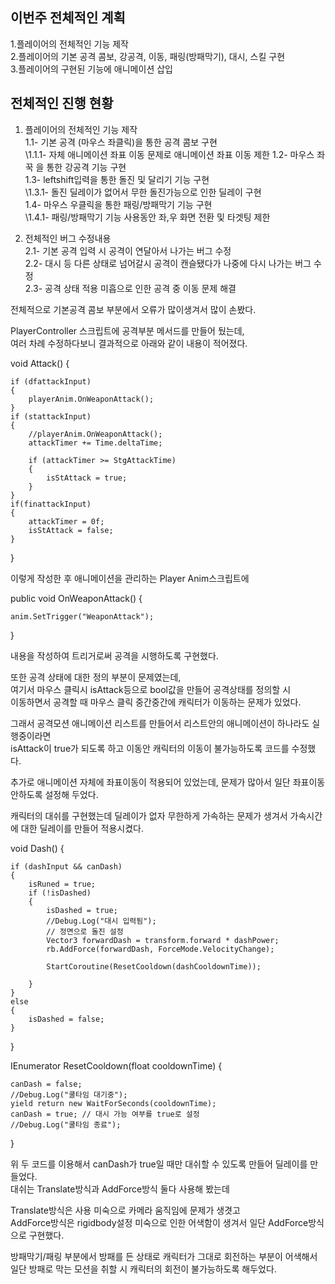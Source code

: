 이번주 전체적인 계획
-
1.플레이어의 전체적인 기능 제작\
2.플레이어의 기본 공격 콤보, 강공격, 이동, 패링(방패막기), 대시, 스킬 구현\
3.플레이어의 구현된 기능에 애니메이션 삽입

전체적인 진행 현황
-
1. 플레이어의 전체적인 기능 제작\
  1.1- 기본 공격 (마우스 좌클릭)을 통한 공격 콤보 구현\
    \1.1.1- 자체 애니메이션 좌표 이동 문제로 애니메이션 좌표 이동 제한 
  1.2- 마우스 좌꾹 을 통한 강공격 기능 구현  
  1.3- leftshift입력을 통한 돌진 및 달리기 기능 구현\
    \1.3.1- 돌진 딜레이가 없어서 무한 돌진가능으로 인한 딜레이 구현    
  1.4- 마우스 우클릭을 통한 패링/방패막기 기능 구현\
    \1.4.1- 패링/방패막기 기능 사용동안 좌,우 화면 전환 및 타겟팅 제한

2. 전체적인 버그 수정내용\
    2.1- 기본 공격 입력 시 공격이 연달아서 나가는 버그 수정   
    2.2- 대시 등 다른 상태로 넘어갈시 공격이 캔슬됐다가 나중에 다시 나가는 버그 수정   
    2.3- 공격 상태 적용 미흡으로 인한 공격 중 이동 문제 해결

전체적으로 기본공격 콤보 부분에서 오류가 많이생겨서 많이 손봤다.

PlayerController 스크립트에 공격부분 메서드를 만들어 뒀는데, \
여러 차례 수정하다보니 결과적으로 아래와 같이 내용이 적어졌다.

void Attack()
{

    if (dfattackInput)
    {
        playerAnim.OnWeaponAttack();
    }
    if (stattackInput)
    {
        //playerAnim.OnWeaponAttack();
        attackTimer += Time.deltaTime;

        if (attackTimer >= StgAttackTime)
        {
            isStAttack = true;
        }
    }
    if(finattackInput)
    {
        attackTimer = 0f;
        isStAttack = false;
    }
}

이렇게 작성한 후 애니메이션을 관리하는 Player Anim스크립트에 

public void OnWeaponAttack()
{

    anim.SetTrigger("WeaponAttack");
}

내용을 작성하여 트리거로써 공격을 시행하도록 구현했다.

또한 공격 상태에 대한 정의 부분이 문제였는데, \
여기서 마우스 클릭시 isAttack등으로 bool값을 만들어 공격상태를 정의할 시\
이동하면서 공격할 때 마우스 클릭 중간중간에 캐릭터가 이동하는 문제가 있었다.

그래서 공격모션 애니메이션 리스트를 만들어서 리스트안의 애니메이션이 하나라도 실행중이라면 \
isAttack이 true가 되도록 하고 이동안 캐릭터의 이동이 불가능하도록 코드를 수정했다.

추가로 애니메이션 자체에 좌표이동이 적용되어 있었는데, 문제가 많아서 일단 좌표이동 안하도록 설정해 두었다.

캐릭터의 대쉬를 구현했는데 딜레이가 없자 무한하게 가속하는 문제가 생겨서 가속시간에 대한 딜레이를 만들어 적용시켰다.

void Dash()
{

    if (dashInput && canDash)
    {
        isRuned = true;
        if (!isDashed)
        {
            isDashed = true;
            //Debug.Log("대시 입력됨");
            // 정면으로 돌진 설정
            Vector3 forwardDash = transform.forward * dashPower;
            rb.AddForce(forwardDash, ForceMode.VelocityChange);

            StartCoroutine(ResetCooldown(dashCooldownTime));

        }
    }
    else
    {
        isDashed = false;
    }
}

IEnumerator ResetCooldown(float cooldownTime)
{

    canDash = false;
    //Debug.Log("쿨타임 대기중");
    yield return new WaitForSeconds(cooldownTime);
    canDash = true; // 대시 가능 여부를 true로 설정
    //Debug.Log("쿨타임 종료");
}

위 두 코드를 이용해서 canDash가 true일 때만 대쉬할 수 있도록 만들어 딜레이를 만들었다.\
대쉬는 Translate방식과 AddForce방식 둘다 사용해 봤는데 

Translate방식은 사용 미숙으로 카메라 움직임에 문제가 생겻고\
AddForce방식은 rigidbody설정 미숙으로 인한 어색함이 생겨서 일단 AddForce방식으로 구현했다.

방패막기/패링 부분에서 방패를 든 상태로 캐릭터가 그대로 회전하는 부분이 어색해서 \
일단 방패로 막는 모션을 취할 시 캐릭터의 회전이 불가능하도록 해두었다.

